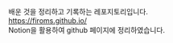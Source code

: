 배운 것을 정리하고 기록하는 레포지토리입니다.   
<a href="https://firoms.github.io/ " target="_blank">https://firoms.github.io/</a>   
Notion을 활용하여 github 페이지에 정리하였습니다.